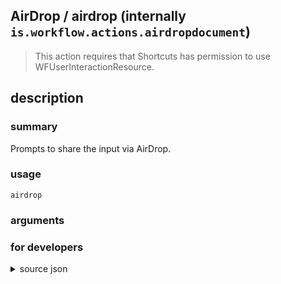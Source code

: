 
## AirDrop / airdrop (internally `is.workflow.actions.airdropdocument`)


> This action requires that Shortcuts has permission to use WFUserInteractionResource.


## description
### summary
Prompts to share the input via AirDrop.


### usage
`airdrop `

### arguments


### for developers

<details><summary>source json</summary>
<p>
```json
{
	"ActionClass": "WFAirDropAction",
	"ActionKeywords": [
		"airdrop",
		"file",
		"document",
		"send",
		"share"
	],
	"Category": "Sharing",
	"Description": {
		"DescriptionSummary": "Prompts to share the input via AirDrop."
	},
	"IconName": "AirDrop.png",
	"Input": {
		"Multiple": true,
		"Required": true,
		"Types": [
			"WFContentItem"
		]
	},
	"InputPassthrough": true,
	"Name": "AirDrop",
	"RequiredResources": [
		"WFUserInteractionResource"
	],
	"Subcategory": "System",
	"UserInterfaces": [
		"UIKit"
	]
}
```
</p></details>
